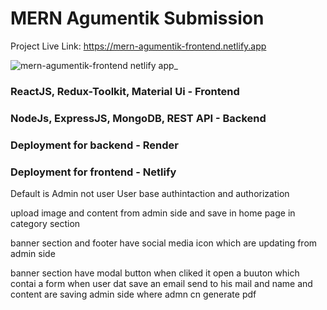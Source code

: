 # MERN Agumentik Submission

Project Live Link:   https://mern-agumentik-frontend.netlify.app

![mern-agumentik-frontend netlify app_](https://user-images.githubusercontent.com/76960865/215142977-1c10ffb6-4851-45b8-badf-4760a3cc8176.png)


### ReactJS, Redux-Toolkit, Material Ui - Frontend

### NodeJs, ExpressJS, MongoDB, REST API - Backend

### Deployment for backend - Render

### Deployment for frontend - Netlify

Default is Admin not user
User base authintaction and authorization

upload image and content from admin side and save in home page in category section

banner section and footer  have social media icon which are updating from admin side

banner section have modal button when cliked it open a buuton which contai a form when user dat save an email send to his mail and name and content are saving admin side where admn cn generate pdf
